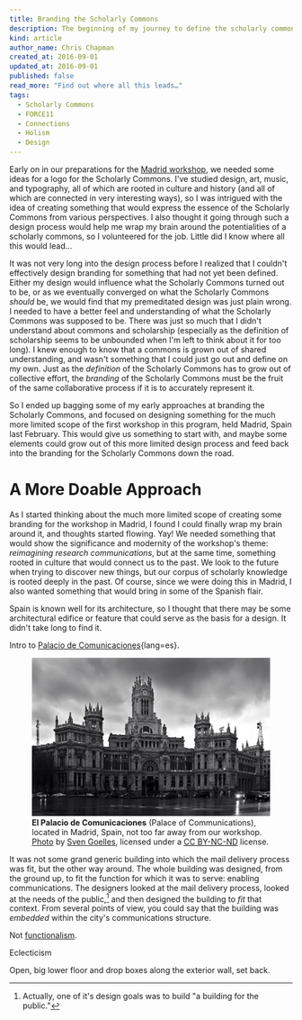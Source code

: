 ```yaml
---
title: Branding the Scholarly Commons
description: The beginning of my journey to define the scholarly commons.
kind: article
author_name: Chris Chapman
created_at: 2016-09-01
updated_at: 2016-09-01
published: false
read_more: "Find out where all this leads…"
tags:
  - Scholarly Commons
  - FORCE11
  - Connections
  - Holism
  - Design
---
```


Early on in our preparations for the [Madrid workshop], we needed some ideas
for a logo for the Scholarly Commons. I've studied design, art, music, and
typography, all of which are rooted in culture and history (and all of which
are connected in very interesting ways), so I was intrigued with the idea of
creating something that would express the essence of the Scholarly Commons from
various perspectives. I also thought it going through such a design process
would help me wrap my brain around the potentialities of a scholarly commons,
so I volunteered for the job. Little did I know where all this would lead...

<!--MORE-->

It was not very long into the design process before I realized that I couldn't
effectively design branding for something that had not yet been defined. Either
my design would influence what the Scholarly Commons turned out to be, or as we
eventually converged on what the Scholarly Commons _should_ be, we would find
that my premeditated design was just plain wrong. I needed to have a better
feel and understanding of what the Scholarly Commons was supposed to be. There
was just so much that I didn't understand about commons and scholarship
(especially as the definition of scholarship seems to be unbounded when I'm
left to think about it for too long). I knew enough to know that a commons is
grown out of shared understanding, and wasn't something that I could just go
out and define on my own. Just as the _definition_ of the Scholarly Commons has
to grow out of collective effort, the _branding_ of the Scholarly Commons must
be the fruit of the same collaborative process if it is to accurately represent
it.

So I ended up bagging some of my early approaches at branding the Scholarly
Commons, and focused on designing something for the much more limited scope of
the first workshop in this program, held Madrid, Spain last February. This
would give us something to start with, and maybe some elements could grow out
of this more limited design process and feed back into the branding for the
Scholarly Commons down the road.

# A More Doable Approach

As I started thinking about the much more limited scope of creating some
branding for the workshop in Madrid, I found I could finally wrap my brain
around it, and thoughts started flowing. Yay! We needed something that would
show the significance and modernity of the workshop's theme: _reimagining
research communications_, but at the same time, something rooted in culture
that would connect us to the past. We look to the future when trying to
discover new things, but our corpus of scholarly knowledge is rooted deeply in
the past. Of course, since we were doing this in Madrid, I also wanted
something that would bring in some of the Spanish flair.

Spain is known well for its architecture, so I thought that there may be some
architectural edifice or feature that could serve as the basis for a design. It
didn't take long to find it.

Intro to [Palacio de Comunicaciones]{lang=es}.

<figure property="schema:sharedContent" resource="#palacio_de_comunicaciones" id="photo:palacio-de-comunicaciones" class="img" typeof="schema:ImageObject">
  <link property="schema:representativeOfPage" resource="schema:False" />
  <meta property="schema:width" content="977" />
  <meta property="schema:height" content="647" />
  <meta property="schema:contentSize" content="113KB" />
  <img property="schema:contentUrl" src="palacio_de_comunicaciones.jpg" />
  <figcaption property="schema:caption"><b property="schema:name" lang="es">El Palacio de Comunicaciones</b> (<span property="schema:name">Palace of Communications</span>), located in Madrid, Spain, not too far away from our workshop. <a href="https://ssl.panoramio.com/photo/9301215">Photo</a> by <a href="https://ssl.panoramio.com/user/82662?with_photo_id=9301215" property="cc:attributionURL">Sven Goelles</a>, licensed under a <a href="https://creativecommons.org/licenses/by-nc-nd/4.0/" rel="license"><abbr title="Creative Commons Attribution-NonCommercial-NoDerivatives 4.0 International">CC BY-NC-ND</abbr></a> license. <span class="icon-cc"></span><span class="icon-cc-by"></span><span class="icon-cc-nc"></span><span class="icon-cc-nd"></span></figcaption>
</figure>

It was not some grand generic building into which the mail delivery process was
fit, but the other way around. The whole building was designed, from the ground
up, to fit the function for which it was to serve: enabling communications. The
designers looked at the mail delivery process, looked at the needs of the
public,[^for-the-public] and then designed the building to _fit_ that context.
From several points of view, you could say that the building was _embedded_
within the city's communications structure.

Not [functionalism].

Eclecticism

Open, big lower floor and drop boxes along the exterior wall, set back.

[Madrid workshop]: </blog/reimagining-research-communications/> "Pentandra Blog → Reimagining Research Communications"
[palacio-photo]: <https://ssl.panoramio.com/photo/9301215> "Photo of the Palacio de Comunicaciones in Madrid, by Sven Goelles"
[Palacio de Comunicaciones]: <https://es.wikipedia.org/wiki/Palacio_de_Comunicaciones> "Palacio de Comunicaciones on Wikipedia"
[Cybele Palace]: <https://en.wikipedia.org/wiki/Cybele_Palace> "Cybele Palace on Wikipedia"
[functionalism]: <https://en.wikipedia.org/wiki/Functionalism_(architecture)> "Functionalism on Wikipedia"

[^for-the-public]: Actually, one of it's design goals was to build "a building for the public."
